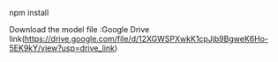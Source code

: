 npm install

Download the model file :Google Drive link(https://drive.google.com/file/d/12XGWSPXwkK1cpJjb9BgweK6Ho-5EK9kY/view?usp=drive_link)
